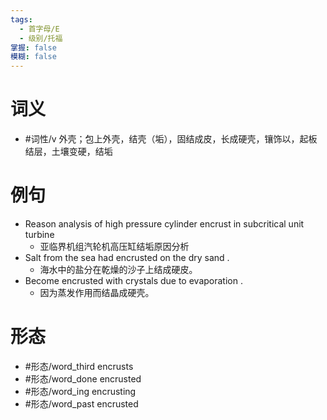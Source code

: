 ```yaml
---
tags:
  - 首字母/E
  - 级别/托福
掌握: false
模糊: false
---
```

# 词义
- #词性/v  外壳；包上外壳，结壳（垢），固结成皮，长成硬壳，镶饰以，起板结层，土壤变硬，结垢
# 例句
- Reason analysis of high pressure cylinder encrust in subcritical unit turbine
	- 亚临界机组汽轮机高压缸结垢原因分析
- Salt from the sea had encrusted on the dry sand .
	- 海水中的盐分在乾燥的沙子上结成硬皮。
- Become encrusted with crystals due to evaporation .
	- 因为蒸发作用而结晶成硬壳。
# 形态
- #形态/word_third encrusts
- #形态/word_done encrusted
- #形态/word_ing encrusting
- #形态/word_past encrusted
